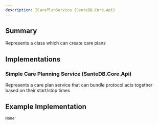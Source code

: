 ```yaml
---
description: ICarePlanService (SanteDB.Core.Api)
---
```


## Summary
Represents a class which can create care plans

## Implementations


### Simple Care Planning Service (SanteDB.Core.Api)
Represents a care plan service that can bundle protocol acts together 
            based on their start/stop times
## Example Implementation
```
None
```
